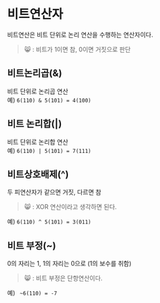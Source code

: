 비트연산자
========
비트연산은 비트 단위로 논리 연산을 수행하는 연산자이다.
> 😸 : 비트가 1이면 참, 0이면 거짓으로 판단

## 비트논리곱(&)
비트 단위로 논리곱 연산  
예) <code>6(110) & 5(101) = 4(100)</code>

## 비트 논리합(|)
비트 단위로 논리합 연산  
예) <code>6(110) | 5(101) = 7(111)</code>

## 비트상호배제(^)
두 피연산자가 같으면 거짓, 다르면 참
> 😸 : XOR 연산이라고 생각하면 된다.

예) <code>6(110) ^ 5(101) = 3(011)</code>

## 비트 부정(~)
0의 자리는 1, 1의 자리는 0으로 (1의 보수를 취함)
> 😸 : 비트 부정은 단항연산이다.

예) <code> ~6(110) = -7